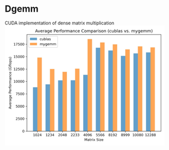 # Dgemm
CUDA implementation of dense matrix multiplication
![image](https://github.com/rbowS/Dgemm/blob/main/fig/gflops.jpg)

